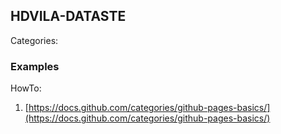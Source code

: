 ## HDVILA-DATASTE

Categories:

### Examples

HowTo:
1. [https://docs.github.com/categories/github-pages-basics/](https://docs.github.com/categories/github-pages-basics/)
